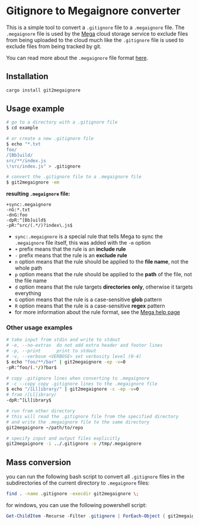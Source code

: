 # Gitignore to Megaignore converter

This is a simple tool to convert a `.gitignore` file to a `.megaignore` file. The `.megaignore` file is used by the [Mega](https://mega.nz) cloud storage service to exclude files from being uploaded to the cloud much like the `.gitignore` file is used to exclude files from being tracked by git.

You can read more about the `.megaignore` file format [here](https://help.mega.io/installs-apps/desktop/megaignore).

## Installation

```sh
cargo install git2megaignore
```

## Usage example

```sh
# go to a directory with a .gitignore file
$ cd example

# or create a new .gitignore file
$ echo "*.txt
foo/
/[Bb]uild/
src/**/index.js
\!src/index.js" > .gitignore

# convert the .gitignore file to a .megaignore file
$ git2megaignore -em
```

**resulting `.megaignore` file:**

```txt:example/.megaignore
+sync:.megaignore
-nG:*.txt
-dnG:foo
-dpR:^[Bb]uild$
-pR:^src/(.*/)?index\.js$
```

- `sync:.megaignore` is a special rule that tells Mega to sync the `.megaignore` file itself, this was added with the `-m` option
- `+` prefix means that the rule is an **include rule**
- `-` prefix means that the rule is an **exclude rule**
- `n` option means that the rule should be applied to the **file name**, not the whole path
- `p` option means that the rule should be applied to the **path** of the file, not the file name
- `d` option means that the rule targets **directories only**, otherwise it targets everything
- `G` option means that the rule is a case-sensitive **glob** pattern
- `R` option means that the rule is a case-sensitive **regex** pattern
- for more information about the rule format, see the [Mega help page](https://help.mega.io/installs-apps/desktop/megaignore)

### Other usage examples

```sh
# take input from stdin and write to stdout
# -e, --no-extras  do not add extra header and footer lines
# -p, --print      print to stdout
# -v, --verbose <VERBOSE> set verbosity level (0-4)
$ echo "foo/**/bar" | git2megaignore -ep -v=0
-pR:^foo/(.*/)?bar$

# copy .gitignore lines when converting to .megaignore
# -c --copy copy .gitignore lines to the .megaignore file
$ echo "/[Ll]ibrary/" | git2megaignore -c -ep -v=0
# from /[Ll]ibrary/
-dpR:^[Ll]ibrary$

# run from other directory
# this will read the .gitignore file from the specified directory 
# and write the .megaignore file to the same directory
git2megaignore ~/path/to/repo

# specify input and output files explicitly
git2megaignore -i ../.gitignore -o /tmp/.megaignore
```

## Mass conversion

you can run the following bash script to convert all `.gitignore` files in the subdirectories of the current directory to `.megaignore` files:

```sh
find . -name .gitignore -execdir git2megaignore \;
```

for windows, you can use the following powershell script:

```powershell
Get-ChildItem -Recurse -Filter .gitignore | ForEach-Object { git2megaignore $_.DirectoryName }
```
